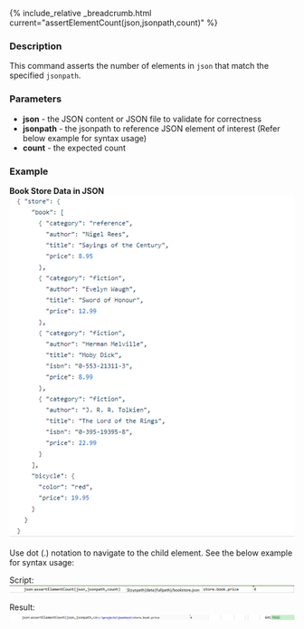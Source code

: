 {% include_relative _breadcrumb.html current="assertElementCount(json,jsonpath,count)" %}


### Description
This command asserts the number of elements in `json` that match the specified `jsonpath`.


### Parameters
- **json** - the JSON content or JSON file to validate for correctness
- **jsonpath** \- the jsonpath to reference JSON element of interest (Refer below example for syntax usage)
- **count** \- the expected count


### Example
**Book Store Data in JSON**<br/>
![bookStoreData](image/bookStoreData.png)

Use dot (.) notation to navigate to the child element. See the below example for syntax usage:

Script:<br/>
![script](image/assertElementCount_02.png)

Result:<br/>
![output](image/assertElementCount_03.png)
